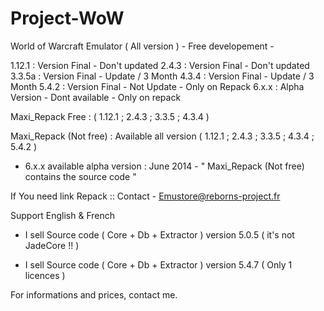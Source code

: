 Project-WoW
===========

World of Warcraft Emulator ( All version ) - Free developement -

1.12.1 : Version Final - Don't updated
2.4.3 : Version Final - Don't updated
3.3.5a : Version Final - Update / 3 Month
4.3.4 : Version Final - Update / 3 Month
5.4.2 : Version Final - Not Update - Only on Repack
6.x.x : Alpha Version - Dont available - Only on repack

Maxi_Repack Free : ( 1.12.1 ; 2.4.3 ; 3.3.5 ; 4.3.4 )

Maxi_Repack (Not free) : Available all version ( 1.12.1 ; 2.4.3 ; 3.3.5 ; 4.3.4 ; 5.4.2 ) 
- 6.x.x available alpha version : June 2014 - " Maxi_Repack (Not free) contains the source code "

If You need link Repack :: Contact - Emustore@reborns-project.fr

Support English & French

- I sell Source code ( Core + Db + Extractor ) version 5.0.5 ( it's not JadeCore !! )

- I sell Source code ( Core + Db + Extractor ) version 5.4.7 ( Only 1 licences )

For informations and prices, contact me.
